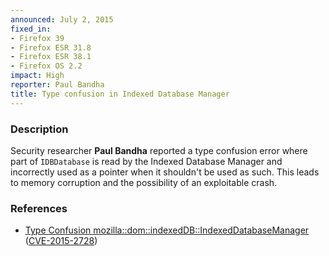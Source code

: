 ```yaml
---
announced: July 2, 2015
fixed_in:
- Firefox 39
- Firefox ESR 31.8
- Firefox ESR 38.1
- Firefox OS 2.2
impact: High
reporter: Paul Bandha
title: Type confusion in Indexed Database Manager
---
```


<h3>Description</h3>

<p>Security researcher <strong>Paul Bandha</strong> reported a type confusion
error where part of <code>IDBDatabase</code> is read by the Indexed Database
Manager and incorrectly used as a pointer when it shouldn't be used as such.
This leads to memory corruption and the possibility of an exploitable crash.
</p>

<h3>References</h3>

<ul>
  <li><a href="https://bugzilla.mozilla.org/show_bug.cgi?id=1142210">
       Type Confusion mozilla::dom::indexedDB::IndexedDatabaseManager</a>
(<a href="http://cve.mitre.org/cgi-bin/cvename.cgi?name=CVE-2015-2728"
class="ex-ref">CVE-2015-2728</a>)</li>
</ul>



